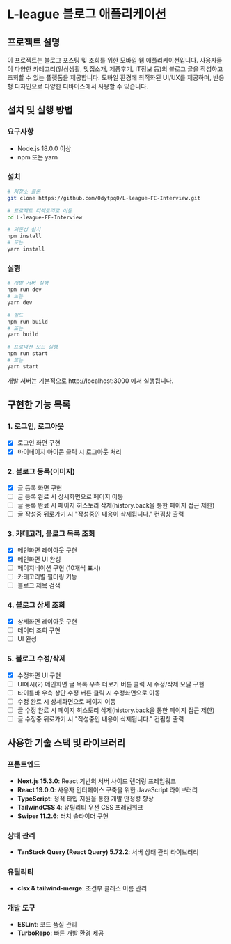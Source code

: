 # L-league 블로그 애플리케이션

## 프로젝트 설명

이 프로젝트는 블로그 포스팅 및 조회를 위한 모바일 웹 애플리케이션입니다. 사용자들이 다양한 카테고리(일상생활, 맛집소개, 제품후기, IT정보 등)의 블로그 글을 작성하고 조회할 수 있는 플랫폼을 제공합니다. 모바일 환경에 최적화된 UI/UX를 제공하며, 반응형 디자인으로 다양한 디바이스에서 사용할 수 있습니다.

## 설치 및 실행 방법

### 요구사항

- Node.js 18.0.0 이상
- npm 또는 yarn

### 설치

```bash
# 저장소 클론
git clone https://github.com/0dytpq0/L-league-FE-Interview.git

# 프로젝트 디렉토리로 이동
cd L-league-FE-Interview

# 의존성 설치
npm install
# 또는
yarn install
```

### 실행

```bash
# 개발 서버 실행
npm run dev
# 또는
yarn dev

# 빌드
npm run build
# 또는
yarn build

# 프로덕션 모드 실행
npm run start
# 또는
yarn start
```

개발 서버는 기본적으로 http://localhost:3000 에서 실행됩니다.

## 구현한 기능 목록

### 1. 로그인, 로그아웃

- [x] 로그인 화면 구현
- [x] 마이페이지 아이콘 클릭 시 로그아웃 처리

### 2. 블로그 등록(이미지)

- [x] 글 등록 화면 구현
- [ ] 글 등록 완료 시 상세화면으로 페이지 이동
- [ ] 글 등록 완료 시 페이지 히스토리 삭제(history.back을 통한 페이지 접근 제한)
- [ ] 글 작성중 뒤로가기 시 "작성중인 내용이 삭제됩니다." 컨펌창 출력

### 3. 카테고리, 블로그 목록 조회

- [x] 메인화면 레이아웃 구현
- [x] 메인화면 UI 완성
- [ ] 페이지네이션 구현 (10개씩 표시)
- [ ] 카테고리별 필터링 기능
- [ ] 블로그 제목 검색

### 4. 블로그 상세 조회

- [x] 상세화면 레이아웃 구현
- [ ] 데이터 조회 구현
- [ ] UI 완성

### 5. 블로그 수정/삭제

- [x] 수정화면 UI 구현
- [ ] UI예시(2) 메인화면 글 목록 우측 더보기 버튼 클릭 시 수정/삭제 모달 구현
- [ ] 타이틀바 우측 상단 수정 버튼 클릭 시 수정화면으로 이동
- [ ] 수정 완료 시 상세화면으로 페이지 이동
- [ ] 글 수정 완료 시 페이지 히스토리 삭제(history.back을 통한 페이지 접근 제한)
- [ ] 글 수정중 뒤로가기 시 "작성중인 내용이 삭제됩니다." 컨펌창 출력

## 사용한 기술 스택 및 라이브러리

### 프론트엔드

- **Next.js 15.3.0**: React 기반의 서버 사이드 렌더링 프레임워크
- **React 19.0.0**: 사용자 인터페이스 구축을 위한 JavaScript 라이브러리
- **TypeScript**: 정적 타입 지원을 통한 개발 안정성 향상
- **TailwindCSS 4**: 유틸리티 우선 CSS 프레임워크
- **Swiper 11.2.6**: 터치 슬라이더 구현

### 상태 관리

- **TanStack Query (React Query) 5.72.2**: 서버 상태 관리 라이브러리

### 유틸리티

- **clsx & tailwind-merge**: 조건부 클래스 이름 관리

### 개발 도구

- **ESLint**: 코드 품질 관리
- **TurboRepo**: 빠른 개발 환경 제공
